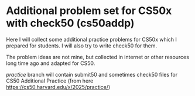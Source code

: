# Additional problem set for CS50x with check50 (cs50addp)
Here I will collect some additional practice problems for CS50x which I prepared for students. I will also try to write check50 for them.

The problem ideas are not mine, but collected in internet or other resources long time ago and adapted for CS50.

*practice* branch will contain submit50 and sometimes check50 files for CS50 Additional Practice (from here https://cs50.harvard.edu/x/2025/practice/)
